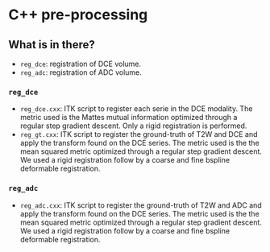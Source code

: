 C++ pre-processing
==================

What is in there?
-----------------

* `reg_dce`: registration of DCE volume.
* `reg_adc`: registration of ADC volume.

### `reg_dce`

* `reg_dce.cxx`: ITK script to register each serie in the DCE modality. The metric used is the Mattes mutual information optimized through a regular step gradient descent. Only a rigid registration is performed.
* `reg_gt.cxx`: ITK script to register the ground-truth of T2W and DCE and apply the transform found on the DCE series. The metric used is the the mean squared metric optimized through a regular step gradient descent. We used a rigid registration follow by a coarse and fine bspline deformable registration.

### `reg_adc`

* `reg_adc.cxx`: ITK script to register the ground-truth of T2W and ADC and apply the transform found on the DCE series. The metric used is the the mean squared metric optimized through a regular step gradient descent. We used a rigid registration follow by a coarse and fine bspline deformable registration.
